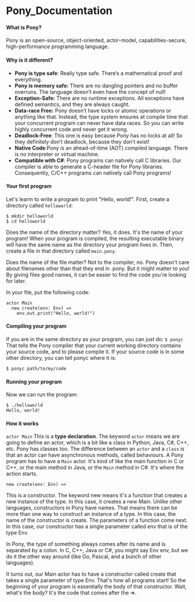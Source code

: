 # Pony_Documentation

#### What is Pony?
Pony is an open-source, object-oriented, actor-model, capabilities-secure, high-performance programming language.

#### Why is it different?
- **Pony is type safe**: Really type safe. There’s a mathematical proof and everything.
- **Pony is memory safe:** There are no dangling pointers and no buffer overruns. The language doesn’t even have the concept of null!
- **Exception-Safe:** There are no runtime exceptions. All exceptions have defined semantics, and they are always caught.
- **Data-race Free:** Pony doesn’t have locks or atomic operations or anything like that. Instead, the type system ensures at compile time that your concurrent program can never have data races. So you can write highly concurrent code and never get it wrong.
- **Deadlock-Free**: This one is easy because Pony has no locks at all! So they definitely don’t deadlock, because they don’t exist!
- **Native Code**:Pony is an ahead-of-time (AOT) compiled language. There is no interpreter or virtual machine.
- **Compatible with C#**: Pony programs can natively call C libraries. Our compiler is able to generate a C-header file for Pony libraries. Consequently, C/C++ programs can natively call Pony programs!


#### Your first program
Let's learm to write a program to print "Hello, world!". First, create a directory called `helloworld`:
```
$ mkdir helloworld
$ cd helloworld
```
Does the name of the directory matter? Yes, it does. It's the name of your program! When your program is compiled, the resulting executable binary will have the same name as the directory your program lives in.
Then, create a file in that directory called `main.pony`.

Does the name of the file matter? Not to the compiler, no. Pony doesn't care about filenames other than that they end in .pony. But it might matter to you! By giving files good names, it can be easier to find the code you're looking for later.

In your file, put the following code:
```pony
actor Main
  new create(env: Env) =>
    env.out.print("Hello, world!")
```
    
#### Compiling your program

If you are in the same directory as your program, you can just do:
``` $ ponyc ```
That tells the Pony compiler that your current working directory contains your source code, and to please compile it. If your source code is in some other directory, you can tell ponyc where it is:

``` 
$ ponyc path/to/my/code 
```

#### Running your program
Now we can run the program:
```
$ ./helloworld
Hello, world! 
```
#### How it works
``` actor Main ```
This is a **type declaration**. The keyword `actor` means we are going to define an actor, which is a bit like a class in Python, Java, C#, C++, etc. Pony has classes too.
The difference between an `actor` and a `class` is that an actor can have asynchronous methods, called behaviours.
A Pony program has to have a `Main` actor. It's kind of like the main function in C or C++, or the main method in Java, or the `Main` method in C#. It's where the action starts.
```
new create(env: Env) => 
```
This is a constructor. The keyword new means it's a function that creates a new instance of the type. In this case, it creates a new Main. Unlike other languages, constructors in Pony have names. That means there can be more than one way to construct an instance of a type. In this case, the name of the constructor is create. The parameters of a function come next. In this case, our constructor has a single parameter called env that is of the type Env.

In Pony, the type of something always comes after its name and is separated by a colon. In C, C++, Java or C#, you might say Env env, but we do it the other way around (like Go, Pascal, and a bunch of other languages).

It turns out, our Main actor has to have a constructor called create that takes a single parameter of type Env. That's how all programs start! So the beginning of your program is essentially the body of that constructor.
Wait, what's the body? It's the code that comes after the =>.
